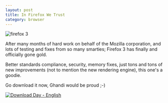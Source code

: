 ```yaml
---
layout: post
title: In Firefox We Trust
category: browser
---
```


![firefox 3](http://farm4.static.flickr.com/3006/2588533808_775c0bf862.jpg)

After many months of hard work on behalf of the Mozilla corporation, and lots of testing and fixes from so many smarties; Firefox 3 has finally and officially gone gold.

Better standards compliance, security, memory fixes, just tons and tons of new improvements (not to mention the new rendering engine), this one's a goodie.

Go download it now, Ghandi would be proud ;-)

<a href="http://www.spreadfirefox.com/node&id=183416&t=269"><img border="0" alt="Download Day - English" title="Download Day - English" src="//www.spreadfirefox.com/files/images/affiliates_banners/468x60_ddayb_en.png"/></a>

